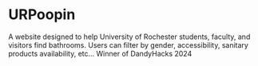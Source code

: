 # URPoopin
A website designed to help University of Rochester students, faculty, and visitors find bathrooms. Users can filter by gender, accessibility, sanitary products availability, etc... Winner of DandyHacks 2024
